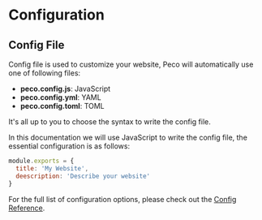 # Configuration

## Config File

Config file is used to customize your website, Peco will automatically use one of following files:

- __peco.config.js__: JavaScript
- __peco.config.yml__: YAML
- __peco.config.toml__: TOML

It's all up to you to choose the syntax to write the config file.

In this documentation we will use JavaScript to write the config file, the essential configuration is as follows:

```js
module.exports = {
  title: 'My Website',
  deescription: 'Describe your website'
}
```

For the full list of configuration options, please check out the [Config Reference](/config.md).
